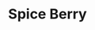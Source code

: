 ---
templateKey: blog-post
featuredpost: false
featuredimage: /assets/Spice_Berry.png
title: Spice Berry
description: Fruit
testfield: 792
---